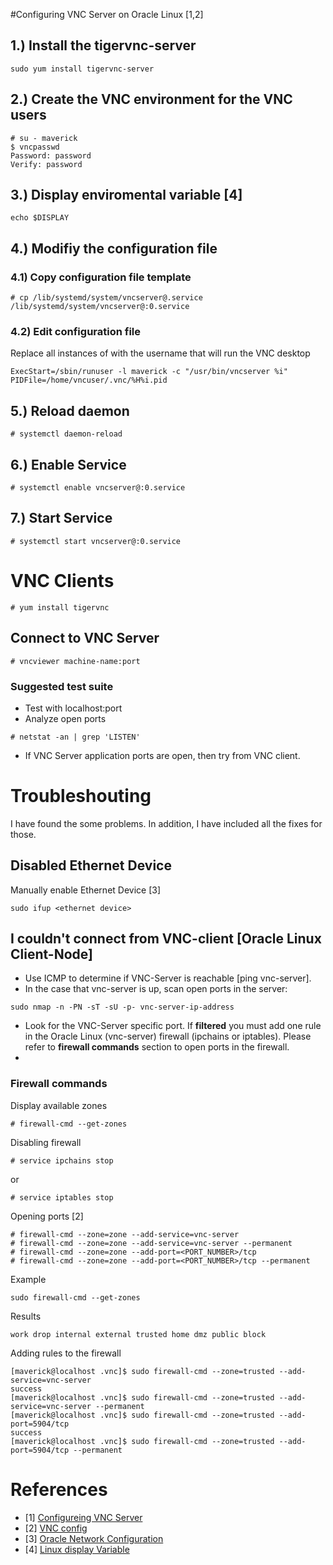 #Configuring VNC Server on Oracle Linux [1,2]

## 1.) Install the **tigervnc-server**

```
sudo yum install tigervnc-server
```

## 2.) Create the VNC environment for the VNC users
```
# su - maverick
$ vncpasswd
Password: password
Verify: password
```

## 3.) Display enviromental variable [4]
```
echo $DISPLAY
```

## 4.) Modifiy the configuration file 

### 4.1) Copy configuration file template
```
# cp /lib/systemd/system/vncserver@.service /lib/systemd/system/vncserver@:0.service
```

### 4.2) Edit configuration file
Replace all instances of **<USER>** with the username that will run the VNC desktop
```
ExecStart=/sbin/runuser -l maverick -c "/usr/bin/vncserver %i"
PIDFile=/home/vncuser/.vnc/%H%i.pid
```

## 5.) Reload daemon
```
# systemctl daemon-reload
```

## 6.) Enable Service
```
# systemctl enable vncserver@:0.service
```

## 7.) Start Service
```
# systemctl start vncserver@:0.service
```

# VNC Clients

```
# yum install tigervnc
```

## Connect to VNC Server
```
# vncviewer machine-name:port
```

### Suggested test suite
* Test with localhost:port
* Analyze open ports
```
# netstat -an | grep 'LISTEN'
```
* If VNC Server application ports are open, then try from VNC client.

# Troubleshouting
I have found the some problems. In addition, I have included all the fixes for those.

## Disabled Ethernet Device
 Manually enable Ethernet Device [3]
 ```
 sudo ifup <ethernet device>
 ```

## I couldn't connect from VNC-**client** [Oracle Linux Client-Node]
* Use ICMP to determine if VNC-Server is reachable [ping vnc-server].
* In the case that vnc-server is up, scan open ports in the server:
```
sudo nmap -n -PN -sT -sU -p- vnc-server-ip-address
```
* Look for the VNC-Server specific port. If **filtered** you must add one rule in the Oracle Linux (vnc-server) firewall (ipchains or iptables). Please refer to **firewall commands** section to open ports in the firewall.
* 

### Firewall commands
Display available zones
```
# firewall-cmd --get-zones
```

Disabling firewall
```
# service ipchains stop
```
or
```
# service iptables stop
```

Opening ports [2]
```
# firewall-cmd --zone=zone --add-service=vnc-server
# firewall-cmd --zone=zone --add-service=vnc-server --permanent
# firewall-cmd --zone=zone --add-port=<PORT_NUMBER>/tcp
# firewall-cmd --zone=zone --add-port=<PORT_NUMBER>/tcp --permanent
```

Example
```
sudo firewall-cmd --get-zones
```
Results
```
work drop internal external trusted home dmz public block
```

Adding rules to the firewall
```
[maverick@localhost .vnc]$ sudo firewall-cmd --zone=trusted --add-service=vnc-server
success
[maverick@localhost .vnc]$ sudo firewall-cmd --zone=trusted --add-service=vnc-server --permanent
[maverick@localhost .vnc]$ sudo firewall-cmd --zone=trusted --add-port=5904/tcp
success
[maverick@localhost .vnc]$ sudo firewall-cmd --zone=trusted --add-port=5904/tcp --permanent

```


# References
* [1] [Configureing VNC Server](https://oracle-base.com/articles/linux/configuring-vnc-server-on-linux)
* [2] [VNC config](https://docs.oracle.com/cd/E52668_01/E54669/html/ol7-vnc-config.html)
* [3] [Oracle Network Configuration](https://docs.oracle.com/cd/E52668_01/E54669/html/ol7-s6-netconf.html)
* [4] [Linux display Variable](http://gerardnico.com/wiki/linux/display)

